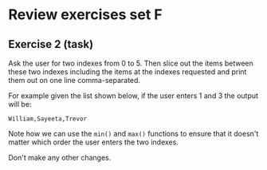 # Review exercises set F
## Exercise 2 (task)

Ask the user for two indexes from 0 to 5. Then slice out the items between these two indexes including the items at the indexes requested and print them out on one line comma-separated.

For example given the list shown below, if the user enters 1 and 3 the output will be:
```
William,Sayeeta,Trevor
```

Note how we can use the `min()` and `max()` functions to ensure that it doesn't matter which order the user enters the two indexes.

Don't make any other changes.

